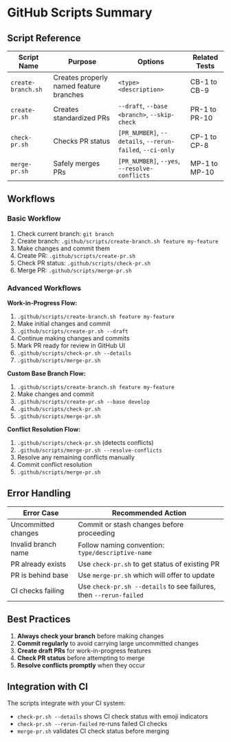 # GitHub Scripts Summary

## Script Reference

| Script Name | Purpose | Options | Related Tests |
|-------------|---------|---------|--------------|
| `create-branch.sh` | Creates properly named feature branches | `<type>` `<description>` | CB-1 to CB-9 |
| `create-pr.sh` | Creates standardized PRs | `--draft`, `--base <branch>`, `--skip-check` | PR-1 to PR-10 |
| `check-pr.sh` | Checks PR status | `[PR_NUMBER]`, `--details`, `--rerun-failed`, `--ci-only` | CP-1 to CP-8 |
| `merge-pr.sh` | Safely merges PRs | `[PR_NUMBER]`, `--yes`, `--resolve-conflicts` | MP-1 to MP-10 |

## Workflows

### Basic Workflow

1. Check current branch: `git branch`
2. Create branch: `.github/scripts/create-branch.sh feature my-feature`
3. Make changes and commit them
4. Create PR: `.github/scripts/create-pr.sh`
5. Check PR status: `.github/scripts/check-pr.sh`
6. Merge PR: `.github/scripts/merge-pr.sh`

### Advanced Workflows

**Work-in-Progress Flow:**
1. `.github/scripts/create-branch.sh feature my-feature`
2. Make initial changes and commit
3. `.github/scripts/create-pr.sh --draft`
4. Continue making changes and commits
5. Mark PR ready for review in GitHub UI
6. `.github/scripts/check-pr.sh --details`
7. `.github/scripts/merge-pr.sh`

**Custom Base Branch Flow:**
1. `.github/scripts/create-branch.sh feature my-feature`
2. Make changes and commit
3. `.github/scripts/create-pr.sh --base develop`
4. `.github/scripts/check-pr.sh`
5. `.github/scripts/merge-pr.sh`

**Conflict Resolution Flow:**
1. `.github/scripts/check-pr.sh` (detects conflicts)
2. `.github/scripts/merge-pr.sh --resolve-conflicts`
3. Resolve any remaining conflicts manually
4. Commit conflict resolution
5. `.github/scripts/merge-pr.sh`

## Error Handling

| Error Case | Recommended Action |
|------------|-------------------|
| Uncommitted changes | Commit or stash changes before proceeding |
| Invalid branch name | Follow naming convention: `type/descriptive-name` |
| PR already exists | Use `check-pr.sh` to get status of existing PR |
| PR is behind base | Use `merge-pr.sh` which will offer to update |
| CI checks failing | Use `check-pr.sh --details` to see failures, then `--rerun-failed` |

## Best Practices

1. **Always check your branch** before making changes
2. **Commit regularly** to avoid carrying large uncommitted changes
3. **Create draft PRs** for work-in-progress features
4. **Check PR status** before attempting to merge
5. **Resolve conflicts promptly** when they occur

## Integration with CI

The scripts integrate with your CI system:
- `check-pr.sh --details` shows CI check status with emoji indicators
- `check-pr.sh --rerun-failed` re-runs failed CI checks
- `merge-pr.sh` validates CI check status before merging